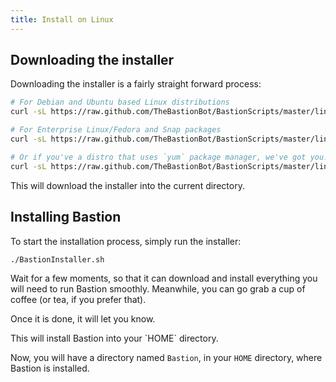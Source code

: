 ```yaml
---
title: Install on Linux
---
```


## Downloading the installer

Downloading the installer is a fairly straight forward process:

```bash
# For Debian and Ubuntu based Linux distributions
curl -sL https://raw.github.com/TheBastionBot/BastionScripts/master/linux/apt.sh -o BastionInstaller.sh && chmod +x BastionInstaller.sh

# For Enterprise Linux/Fedora and Snap packages
curl -sL https://raw.github.com/TheBastionBot/BastionScripts/master/linux/dnf.sh -o BastionInstaller.sh && chmod +x BastionInstaller.sh

# Or if you've a distro that uses `yum` package manager, we've got you!
curl -sL https://raw.github.com/TheBastionBot/BastionScripts/master/linux/yum.sh -o BastionInstaller.sh && chmod +x BastionInstaller.sh
```

This will download the installer into the current directory.

## Installing Bastion

To start the installation process, simply run the installer:

```bash
./BastionInstaller.sh
```

Wait for a few moments, so that it can download and install everything you will
need to run Bastion smoothly. Meanwhile, you can go grab a cup of coffee (or
tea, if you prefer that).

Once it is done, it will let you know.

<note type="info">
  This will install Bastion into your `HOME` directory.
</note>

Now, you will have a directory named `Bastion`, in your `HOME` directory, where
Bastion is installed.
